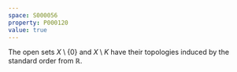 ```yaml
---
space: S000056
property: P000120
value: true
---
```


The open sets $X\setminus\{0\}$ and $X\setminus K$ have their topologies induced by the standard order from $\mathbb R$.
